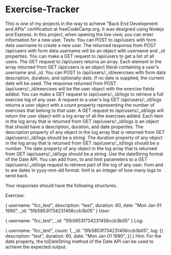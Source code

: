 # Exercise-Tracker
This is one of my projects in the way to achieve "Back End Development and APIs" certification at freeCodeCamp.org. It was designed using Nodejs and Express. In this project, when opening the live view, you can enter information for a new user.
Tests:
You can POST to /api/users with form data username to create a new user.
The returned response from POST /api/users with form data username will be an object with username and _id properties.
You can make a GET request to /api/users to get a list of all users.
The GET request to /api/users returns an array.
Each element in the array returned from GET /api/users is an object literal containing a user's username and _id.
You can POST to /api/users/:_id/exercises with form data description, duration, and optionally date. If no date is supplied, the current date will be used.
The response returned from POST /api/users/:_id/exercises will be the user object with the exercise fields added.
You can make a GET request to /api/users/:_id/logs to retrieve a full exercise log of any user.
A request to a user's log GET /api/users/:_id/logs returns a user object with a count property representing the number of exercises that belong to that user.
A GET request to /api/users/:_id/logs will return the user object with a log array of all the exercises added.
Each item in the log array that is returned from GET /api/users/:_id/logs is an object that should have a description, duration, and date properties.
The description property of any object in the log array that is returned from GET /api/users/:_id/logs should be a string.
The duration property of any object in the log array that is returned from GET /api/users/:_id/logs should be a number.
The date property of any object in the log array that is returned from GET /api/users/:_id/logs should be a string. Use the dateString format of the Date API.
You can add from, to and limit parameters to a GET /api/users/:_id/logs request to retrieve part of the log of any user. from and to are dates in yyyy-mm-dd format. limit is an integer of how many logs to send back.

Your responses should have the following structures.

Exercise:

{
  username: "fcc_test",
  description: "test",
  duration: 60,
  date: "Mon Jan 01 1990",
  _id: "5fb5853f734231456ccb3b05"
}
User:

{
  username: "fcc_test",
  _id: "5fb5853f734231456ccb3b05"
}
Log:

{
  username: "fcc_test",
  count: 1,
  _id: "5fb5853f734231456ccb3b05",
  log: [{
    description: "test",
    duration: 60,
    date: "Mon Jan 01 1990",
  }]
}
Hint: For the date property, the toDateString method of the Date API can be used to achieve the expected output.
